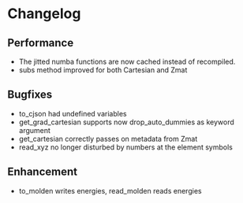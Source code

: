 
# Changelog

## Performance

* The jitted numba functions are now cached instead of recompiled.
* subs method improved for both Cartesian and Zmat

## Bugfixes

* to_cjson had undefined variables
* get_grad_cartesian supports now drop_auto_dummies as keyword argument
* get_cartesian correctly passes on metadata from Zmat
* read_xyz no longer disturbed by numbers at the element symbols


## Enhancement

* to_molden writes energies, read_molden reads energies
